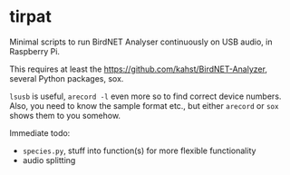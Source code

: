 # tirpat
Minimal scripts to run BirdNET Analyser continuously on USB audio, in Raspberry Pi. 

This requires at least the https://github.com/kahst/BirdNET-Analyzer, several Python packages, sox. 

`lsusb` is useful, `arecord -l` even more so to find correct device numbers. 
Also, you need to know the sample format etc., but either `arecord` or `sox` shows them to you somehow. 

Immediate todo:

- `species.py`, stuff into function(s) for more flexible functionality
- audio splitting
